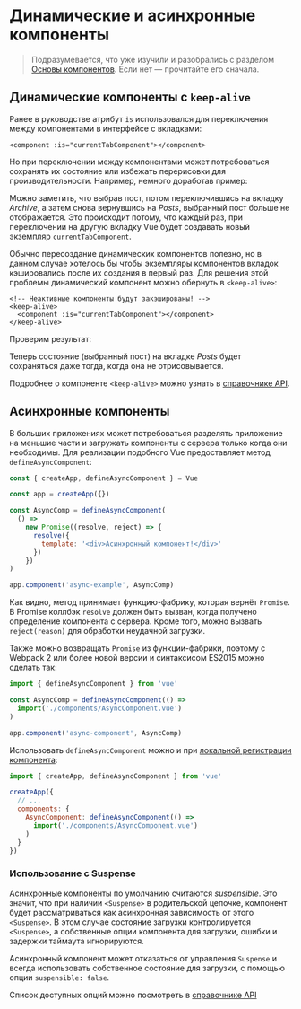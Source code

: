 # Динамические и асинхронные компоненты

> Подразумевается, что уже изучили и разобрались с разделом [Основы компонентов](component-basics.md). Если нет — прочитайте его сначала.

## Динамические компоненты с `keep-alive`

Ранее в руководстве атрибут `is` использовался для переключения между компонентами в интерфейсе с вкладками:

```vue
<component :is="currentTabComponent"></component>
```

Но при переключении между компонентами может потребоваться сохранять их состояние или избежать перерисовки для производительности. Например, немного доработав пример:

<common-codepen-snippet title="Динамические компоненты: без использования keep-alive" slug="jOPjZOe" tab="html,result" />

Можно заметить, что выбрав пост, потом переключившись на вкладку _Archive_, а затем снова вернувшись на _Posts_, выбранный пост больше не отображается. Это происходит потому, что каждый раз, при переключении на другую вкладку Vue будет создавать новый экземпляр `currentTabComponent`.

Обычно пересоздание динамических компонентов полезно, но в данном случае хотелось бы чтобы экземпляры компонентов вкладок кэшировались после их создания в первый раз. Для решения этой проблемы динамический компонент можно обернуть в `<keep-alive>`:

```vue
<!-- Неактивные компоненты будут закэшированы! -->
<keep-alive>
  <component :is="currentTabComponent"></component>
</keep-alive>
```

Проверим результат:

<common-codepen-snippet title="Динамические компоненты: с использованием keep-alive" slug="VwLJQvP" tab="html,result" />

Теперь состояние (выбранный пост) на вкладке _Posts_ будет сохраняться даже тогда, когда она не отрисовывается.

Подробнее о компоненте `<keep-alive>` можно узнать в [справочнике API](../api/built-in-components.md#keep-alive).

## Асинхронные компоненты

В больших приложениях может потребоваться разделять приложение на меньшие части и загружать компоненты с сервера только когда они необходимы. Для реализации подобного Vue предоставляет метод `defineAsyncComponent`:

```js
const { createApp, defineAsyncComponent } = Vue

const app = createApp({})

const AsyncComp = defineAsyncComponent(
  () =>
    new Promise((resolve, reject) => {
      resolve({
        template: '<div>Асинхронный компонент!</div>'
      })
    })
)

app.component('async-example', AsyncComp)
```

Как видно, метод принимает функцию-фабрику, которая вернёт `Promise`. В Promise коллбэк `resolve` должен быть вызван, когда получено определение компонента с сервера. Кроме того, можно вызвать `reject(reason)` для обработки неудачной загрузки.

Также можно возвращать `Promise` из функции-фабрики, поэтому с Webpack 2 или более новой версии и синтаксисом ES2015 можно сделать так:

```js
import { defineAsyncComponent } from 'vue'

const AsyncComp = defineAsyncComponent(() =>
  import('./components/AsyncComponent.vue')
)

app.component('async-component', AsyncComp)
```

Использовать `defineAsyncComponent` можно и при [локальной регистрации компонента](component-registration.md#локальная-регистрация):

```js
import { createApp, defineAsyncComponent } from 'vue'

createApp({
  // ...
  components: {
    AsyncComponent: defineAsyncComponent(() =>
      import('./components/AsyncComponent.vue')
    )
  }
})
```

### Использование с Suspense

Асинхронные компоненты по умолчанию считаются _suspensible_. Это значит, что при наличии `<Suspense>` в родительской цепочке, компонент будет рассматриваться как асинхронная зависимость от этого `<Suspense>`. В этом случае состояние загрузки контролируется `<Suspense>`, а собственные опции компонента для загрузки, ошибки и задержки таймаута игнорируются.

Асинхронный компонент может отказаться от управления `Suspense` и всегда использовать собственное состояние для загрузки, с помощью опции `suspensible: false`.

Список доступных опций можно посмотреть в [справочнике API](../api/global-api.md#аргументы-4)
